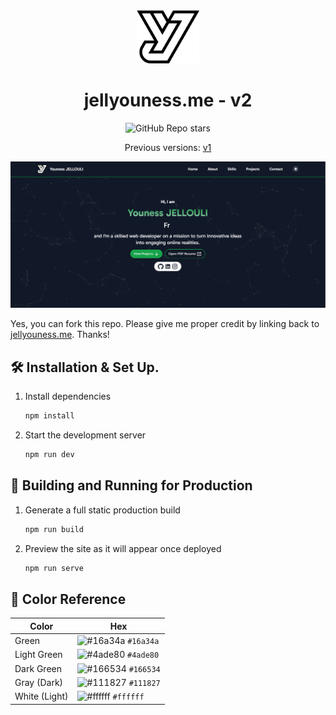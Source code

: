<div align="center">
  <img alt="Logo" src="https://github.com/JellYouness/portfolio-v2/blob/master/assets/Logo.png" width="100" />
</div>
<h1 align="center">
  jellyouness.me - v2 
</h1>
<p align="center">
  <img alt="GitHub Repo stars" src="https://img.shields.io/github/stars/JellYouness/portfolio-v2">
</p>
<p align="center">
  Previous versions:
  <a href="https://jellyouness.vercel.app" target="_blank">v1</a>
</p>

![demo](https://github.com/JellYouness/portfolio-v2/blob/master/public/images/projects/portfolio-v2.png)

Yes, you can fork this repo. Please give me proper credit by linking back to [jellyouness.me](https://jellyouness.me). Thanks!

## 🛠 Installation & Set Up.

1. Install dependencies

   ```sh
   npm install
   ```

2. Start the development server

   ```sh
   npm run dev
   ```

## 🚀 Building and Running for Production

1. Generate a full static production build

   ```sh
   npm run build
   ```

1. Preview the site as it will appear once deployed

   ```sh
   npm run serve
   ```

## 🎨 Color Reference

| Color           | Hex                                                                |
| --------------  | ------------------------------------------------------------------ |
| Green           | ![#16a34a](https://via.placeholder.com/10/16a34a?text=+) `#16a34a` |
| Light Green     | ![#4ade80](https://via.placeholder.com/10/4ade80?text=+) `#4ade80` |
| Dark Green      | ![#166534](https://via.placeholder.com/10/166534?text=+) `#166534` |
| Gray (Dark)     | ![#111827](https://via.placeholder.com/10/111827?text=+) `#111827` |
| White (Light)   | ![#ffffff](https://via.placeholder.com/10/ffffff?text=+) `#ffffff` |
